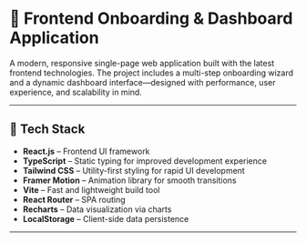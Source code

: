 # 🚀 Frontend Onboarding & Dashboard Application

A modern, responsive single-page web application built with the latest frontend technologies. The project includes a multi-step onboarding wizard and a dynamic dashboard interface—designed with performance, user experience, and scalability in mind.

---

## 🧰 Tech Stack

- **React.js** – Frontend UI framework  
- **TypeScript** – Static typing for improved development experience  
- **Tailwind CSS** – Utility-first styling for rapid UI development  
- **Framer Motion** – Animation library for smooth transitions  
- **Vite** – Fast and lightweight build tool  
- **React Router** – SPA routing  
- **Recharts** – Data visualization via charts  
- **LocalStorage** – Client-side data persistence  

---
